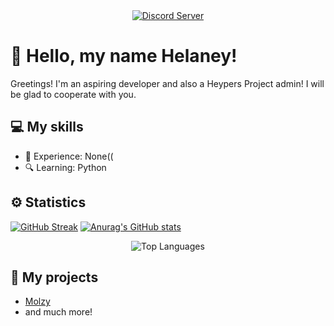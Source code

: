 <!-- README.md -->

<div align="center">
<a href="https://discord.gg/Tvn59rJybp">
  <img src="https://img.shields.io/badge/Join%20us%20on-Discord-blue?style=for-the-badge&logo=discord&logoColor=white&color=7289DA"" alt="Discord Server" />
</a>
</div>


# 👋 Hello, my name Helaney!

Greetings! I'm an aspiring developer and also a Heypers Project admin! I will be glad to cooperate with you.

## 💻 My skills

- 🧠 Experience: None((
- 🔍 Learning: Python

## ⚙️ Statistics

[![GitHub Streak](https://streak-stats.demolab.com/?user=helaney12&theme=dark&mode=weekly&currStreakNum=2FD3EB&fire=pink&sideLabels=F00&date_format=[Y.]n.j)](https://git.io/streak-stats)
[![Anurag's GitHub stats](https://github-readme-stats.vercel.app/api?username=helaney12&show_icons=true&theme=dark)](https://github.com/anuraghazra/github-readme-stats)
<div align="center">
  <img src="https://github-readme-stats.vercel.app/api/top-langs/?username=helaney12&layout=compact&theme=dark" alt="Top Languages" />
</div>

## 📑 My projects

- [Molzy](https://github.com/Helaney12/Molzy)
- and much more!
